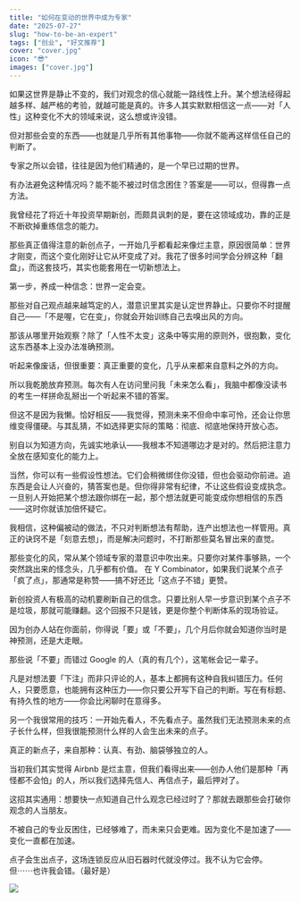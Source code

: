 ```yaml
---
title: "如何在变动的世界中成为专家"
date: "2025-07-27"
slug: "how-to-be-an-expert"
tags: ["创业", "好文推荐"]
cover: "cover.jpg"
icon: "😎"
images: ["cover.jpg"]
---
```

如果这世界是静止不变的，我们对观念的信心就能一路线性上升。某个想法经得起越多样、越严格的考验，就越可能是真的。许多人其实默默相信这一点——对「人性」这种变化不大的领域来说，这么想或许没错。



但对那些会变的东西——也就是几乎所有其他事物——你就不能再这样信任自己的判断了。



专家之所以会错，往往是因为他们精通的，是一个早已过期的世界。



有办法避免这种情况吗？能不能不被过时信念困住？答案是——可以，但得靠一点方法。



我曾经花了将近十年投资早期新创，而颇具讽刺的是，要在这领域成功，靠的正是不断砍掉重练信念的能力。



那些真正值得注意的新创点子，一开始几乎都看起来像烂主意，原因很简单：世界才刚变，而这个变化刚好让它从坏变成了对。我花了很多时间学会分辨这种「翻盘」，而这套技巧，其实也能套用在一切新想法上。



第一步，养成一种信念：世界一定会变。



那些对自己观点越来越笃定的人，潜意识里其实是认定世界静止。只要你不时提醒自己——「不是喔，它在变」，你就会开始训练自己去嗅出风的方向。



那该从哪里开始观察？除了「人性不太变」这条中等实用的原则外，很抱歉，变化这东西基本上没办法准确预测。



听起来像废话，但很重要：真正重要的变化，几乎从来都来自意料之外的方向。



所以我乾脆放弃预测。每次有人在访问里问我「未来怎么看」，我脑中都像没读书的考生一样拼命乱掰出一个听起来不错的答案。



但这不是因为我懒。恰好相反——我觉得，预测未来不但命中率可怜，还会让你思维变得僵硬。与其乱猜，不如选择更实际的策略：彻底、彻底地保持开放心态。



别自以为知道方向，先诚实地承认——我根本不知道哪边才是对的。然后把注意力全放在感知变化的能力上。



当然，你可以有一些假设性想法。它们会稍微绑住你没错，但也会驱动你前进。追东西是会让人兴奋的，猜答案也是。但你得非常有纪律，不让这些假设变成执念。
一旦别人开始把某个想法跟你绑在一起，那个想法就更可能变成你想相信的东西——这时你就该加倍怀疑它。



我相信，这种偏被动的做法，不只对判断想法有帮助，连产出想法也一样管用。真正的诀窍不是「刻意去想」，而是解决问题时，不打断那些莫名冒出来的直觉。



那些变化的风，常从某个领域专家的潜意识中吹出来。只要你对某件事够熟，一个突然跳出来的怪念头，几乎都有价值。
在 Y Combinator，如果我们说某个点子「疯了点」，那通常是称赞——搞不好还比「这点子不错」更赞。



新创投资人有极高的动机要刷新自己的信念。只要比别人早一步意识到某个点子不是垃圾，那就可能赚翻。这个回报不只是钱，更是你整个判断体系的现场验证。



因为创办人站在你面前，你得说「要」或「不要」，几个月后你就会知道你当时是神预测，还是大走眼。



那些说「不要」而错过 Google 的人（真的有几个），这笔帐会记一辈子。



凡是对想法要「下注」而非只评论的人，基本上都拥有这种自我纠错压力。任何人，只要愿意，也能拥有这种压力——你只要公开写下自己的判断。写在有标题、有持久性的地方——你会比闲聊时在意得多。



另一个我很常用的技巧：一开始先看人，不先看点子。虽然我们无法预测未来的点子长什么样，但我很能预测什么样的人会生出未来的点子。



真正的新点子，来自那种：认真、有劲、脑袋够独立的人。



当初我们其实觉得 Airbnb 是烂主意，但我们看得出来——创办人他们是那种「再怪都不会怕」的人，所以我们选择先信人、再信点子，最后押对了。



这招其实通用：想要快一点知道自己什么观念已经过时了？那就去跟那些会打破你观念的人当朋友。



不被自己的专业反困住，已经够难了，而未来只会更难。因为变化不是加速了——变化一直都在加速。



点子会生出点子，这场连锁反应从旧石器时代就没停过。我不认为它会停。
但⋯⋯也许我会错。（最好是）




![](https://prod-files-secure.s3.us-west-2.amazonaws.com/112d0858-5090-4d34-a606-b75eb8d65fd2/46476355-9cf3-4e99-9b7a-3531bc426380/1000202064.png?X-Amz-Algorithm=AWS4-HMAC-SHA256&X-Amz-Content-Sha256=UNSIGNED-PAYLOAD&X-Amz-Credential=ASIAZI2LB4665G3FGQTA%2F20250927%2Fus-west-2%2Fs3%2Faws4_request&X-Amz-Date=20250927T063826Z&X-Amz-Expires=3600&X-Amz-Security-Token=IQoJb3JpZ2luX2VjEBUaCXVzLXdlc3QtMiJGMEQCIBQyWuywXpMy62Pr5xWEXKlE%2F%2FWf26BO8fj7IVMg9EfyAiAlTfOvupcVj2U1s2rKddI7GQRm%2FdSvo0dvuPQTIyveeiqIBAie%2F%2F%2F%2F%2F%2F%2F%2F%2F%2F8BEAAaDDYzNzQyMzE4MzgwNSIMD5hHqAZ5uksxSbwhKtwD%2FM0blEW%2FDa9NfTb5OCc%2BA9NL%2FgFQlHvJ3MjvdpdNL3kAN%2BYTy2sc5BjXzJ%2BXl22AMogmslynRNaL40xIPhP6hebNCho2VrHCVYBemZloqniJXyeBrgnC%2FIajzt1jllAiAJNTJrp%2Ft5p5S8ufZRMTuhbBEORgU3BWYOHMT1oHyxvLg943XN2aekqz%2B0dcEv9J87B%2FNynYTla9dcDj1YxnTbm0dK6%2Bgl7ci2aPowKA937JmVaYcShfMqtxG1hWvOrA6TQA39qmeRCdSC1loEC8Tx2oiHKV3OhsF4q2fegcTbmiDrNUCdaktLjHwvf5Lq3MnotCu%2Fwj2%2BZjaQouI4V%2BH6l%2FCsHYrGbVsMgnXzwL%2FAKQkc21JPAAQNQ6TLzV5ib%2FewG%2BnwDIqOxB%2BlOAWN%2FaaFvaovQsLWPwZQrhQJ5%2FTlStLij4RuBxsUtTtfKaiCOo59dv8SFlq3JQg3rCGoXXHDM7YXdm0DYQY0qwL3WLSn96ExF%2BVcaCRGmwe1UyxQIXL55U3yiZb5TVdPJtAUJpURP8%2F09hfEBYniK6eUTkubbmWo5hxHu%2F6Vj2k2B3WOUWxgVvfNzI8dEW51eFwlOJm91Pu3aIgXveDeADgXUoZMInMx0RNFYNpypHh9swldzdxgY6pgEYkfEsjxldVs%2BWENnYyyRP2XVoilHMgfpWS7O0OWhiYslEk3KgR%2BAVMOLGsdu0M6SHodpC4DA%2Ff30Ait31XH6GTTHVMgLc9l2tVs3whcr4BiW7X6zbEb3sUrnj5RutVTFQrDUgZprfo5TBD%2FC62nasNhaoZLrbRqCW56Z7UnjMhFCQuVyRMNmEIX69P%2BVizYtdZ69f9xADmACk5KBRx3VkFlE7P5Ck&X-Amz-Signature=53610748435ec8e7984c27f36a3d8735a9a24953f880f1868cd6a9585366de1e&X-Amz-SignedHeaders=host&x-amz-checksum-mode=ENABLED&x-id=GetObject)

